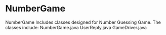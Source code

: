 # NumberGame
NumberGame
Includes classes designed for Number Guessing Game.
The classes include:
NumberGame.java
UserReply.java
GameDriver.java
